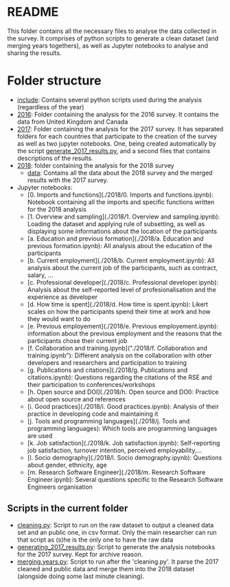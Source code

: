 # README

This folder contains all the necessary files to analyse the data collected in the survey.
It comprises of python scripts to generate a clean dataset (and merging years togethers), as well as Jupyter notebooks to analyse and sharing the results.

# Folder structure
* [include](./include): Contains several python scripts used during the analysis (regardless of the year)
* [2016](./2016/): Folder containing the analysis for the 2016 survey. It contains the data from United Kingdom and Canada
* [2017](./2017/): Folder containing the analysis for the 2017 survey. It has separated folders for each countries that participate to the creation of the survey as well as two jupyter notebooks. One, being created automatically by the script [generate_2017_results.py](./generate_2017_results.py), and a second files that contains descriptions of the results.
* [2018](./2018/): folder containing the analysis for the 2018 survey
    * [data](./2018/data): Contains all the data about the 2018 survey and the merged results with the 2017 survey.
* Jupyter notebooks:
   * [0. Imports and functions](./2018/0. Imports and functions.ipynb): Notebook containing all the imports and specific functions written for the 2018 analysis
   * [1. Overview and sampling](./2018/1. Overview and sampling.ipynb): Loading the dataset and applying rule of subsetting, as well as displaying some informations about the location of the participants
   * [a. Education and previous formation](./2018/a. Education and previous formation.ipynb): All analysis about the education of the participants
   * [b. Current employment](./2018/b. Current employment.ipynb): All analysis about the current job of the participants, such as contract, salary, ...
   * [c. Professional developer](./2018/c. Professional developer.ipynb): Analysis about the self-reported level of profesionalisation and the experience as developer
   * [d. How time is spent](./2018/d. How time is spent.ipynb): Likert scales on how the participants spend their time at work and how they would want to do
   * [e. Previous employement](./2018/e. Previous employement.ipynb): information about the previous employment and the reasons that the participants chose their current job
   * [f. Collaboration and training.ipynb]("./2018/f. Collaboration and training.ipynb"): Different analysis on the collaboration with other developers and researchers and participation to training
   * [g. Publications and citations](./2018/g. Publications and citations.ipynb): Questions regarding the citations of the RSE and their participation to conferences/workshops
   * [h. Open source and DOI](./2018/h. Open source and DOI): Practice about open source and references
   * [i. Good practices](./2018/i. Good practices.ipynb): Analysis of their practice in developing code and maintaining it
   * [j. Tools and programming languages](./2018/j. Tools and programming languages): Which tools are programming languages are used
   * [k. Job satisfaction](./2018/k. Job satisfaction.ipynb): Self-reporting job satisfaction, turnover intention, perceived employability,...
   * [l. Socio demography](./2018/l. Socio demography.ipynb): Questions about gender, ethnicity, age
   * [m. Research Software Engineer](./2018/m. Research Software Engineer.ipynb): Several questions specific to the Research Software Engineers organisation

## Scripts in the current folder
* [cleaning.py](./cleaning.py): Script to run on the raw dataset to output a cleaned data set and an public one, in csv format. Only the main researcher can run that script as (s)he is the only one to have the raw data
* [generating_2017_results.py](./generating_2017_results.py): Script to generate the analysis notebooks for the 2017 survey. Kept for archive reason.
* [merging.years.py](./merging_years.py): Script to run after the 'cleaning.py'. It parse the 2017 cleaned and public data and merge them into the 2018 dataset (alongside doing some last minute cleaning).

